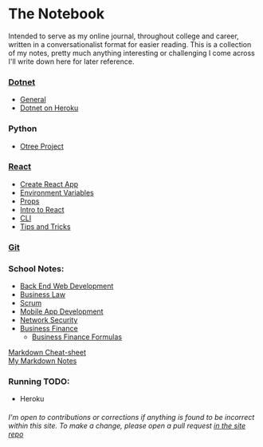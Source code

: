 # The Notebook
Intended to serve as my online journal, throughout college and career, written in a conversationalist format for easier reading. This is a collection of my notes, pretty much anything interesting or challenging I come across I'll write down here for later reference.  


### [Dotnet](DotNet\dotnet.md)
- [General](DotNet/dotnetAndVSCode.md)
- [Dotnet on Heroku](DotNet/DotNetOnHeroku.md)  

### Python
- [Otree Project](Python\Otree-Project.md)  

### [React](React/React.md)  
- [Create React App](React/Create-react-app.md)
- [Environment Variables](React/env-variables.md)
- [Props](React/props.md)
- [Intro to React](React/React-Intro.md)
- [CLI](React/React-Native-CLI.md)
- [Tips and Tricks](React/Tips-N-Tricks.md) 

### [Git](Git.md)

### School Notes: 
- [Back End Web Development](./School/Back-end%20Web%20Dev/BackEndWebDev.md)
- [Business Law](School/Business-Law/BusinessLawNotes.md)
- [Scrum](School/CIDM%204390/Scrum.md)
- [Mobile App Development](School/mobile-app-dev/CIDM-4385-MobileAppDev.md)
- [Network Security](School/Net-Sec/Net-Sec.md)
- [Business Finance](School/Business%20Finance/Finance%20Notes.md)
    - [Business Finance Formulas](School/Business%20Finance/Finance-Formulas.md)


[Markdown Cheat-sheet](https://github.com/adam-p/markdown-here/wiki/Markdown-Cheatsheet)  
[My Markdown Notes](Markdown.md)

###  Running TODO: 
* Heroku

###### I'm open to contributions or corrections if anything is found to be incorrect within this site. To make a change, please open a pull request [in the site repo](https://github.com/wchesley/The-Notebook)